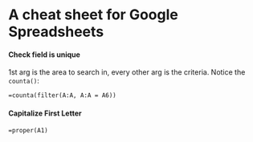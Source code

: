 # A cheat sheet for Google Spreadsheets


#### Check field is unique

1st arg is the area to search in, every other arg is the criteria. Notice the `counta()`:

```
=counta(filter(A:A, A:A = A6))
```

#### Capitalize First Letter

```
=proper(A1)
```

